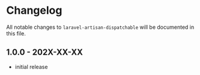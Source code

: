 # Changelog

All notable changes to `laravel-artisan-dispatchable` will be documented in this file.

## 1.0.0 - 202X-XX-XX

- initial release
